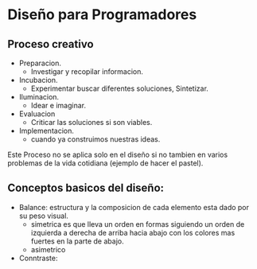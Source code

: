 # Diseño para Programadores


## Proceso creativo

- Preparacion.
    - Investigar y recopilar informacion.
 - Incubacion.
    - Experimentar buscar diferentes soluciones, Sintetizar.
 - Iluminacion.
    - Idear e imaginar.
 - Evaluacion
    - Criticar las soluciones si son viables.
 - Implementacion.
    - cuando ya construimos nuestras ideas.

Este Proceso no se  aplica solo en el diseño  si no tambien en varios problemas de la vida cotidiana (ejemplo de hacer el pastel).

## Conceptos basicos del diseño:

- Balance: estructura y la composicion de cada elemento esta dado por su peso visual.
   - simetrica es que lleva un orden en formas siguiendo un orden de izquierda a derecha de arriba hacia abajo con los colores mas fuertes en la parte de abajo.
   - asimetrico 
- Conntraste: